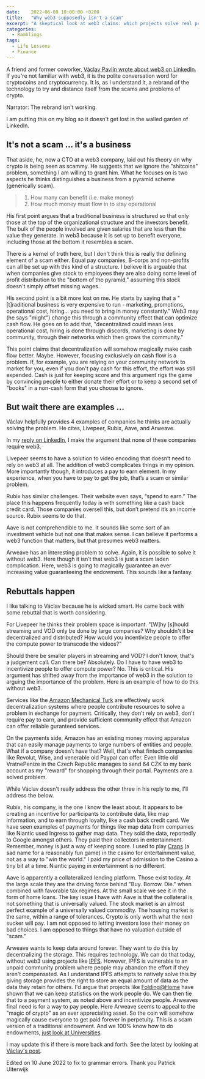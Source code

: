 ```yaml
---
date:    2022-06-08 10:00:00 +0200
title:   "Why web3 supposedly isn't a scam"
excerpt: "A skeptical look at web3 claims: which projects solve real problems and which are rebranded crypto scams."
categories:
  - Ramblings
tags:
  - Life Lessons
  - Finance
---
```


A friend and former coworker, [Václav Pavlín wrote about web3 on LinkedIn](https://www.linkedin.com/posts/vpavlin_web3-pyramid-ponzi-activity-6939829154573910016-d97I?utm_source=linkedin_share&utm_medium=member_desktop_web).  If you're not familiar with web3, it is the polite conversation word for cryptocoins and cryptocurrency.  It is, as I understand it, a rebrand of the technology to try and distance itself from the scams and problems of crypto.

Narrator: The rebrand isn't working.

I am putting this on my blog so it doesn't get lost in the walled garden of LinkedIn.

## It's not a scam ... it's a business

That aside, he, now a CTO at a web3 company, laid out his theory on why crypto is being seen as scammy.  He suggests that we ignore the "shitcoins" problem, something I am willing to grant him.  What he focuses on is two aspects he thinks distinguishes a business from a pyramid scheme (generically scam).

>1. How many can benefit (i.e. make money)  
>2. How much money must flow in to stay operational

His first point argues that a traditional business is structured so that only those at the top of the organizational structure and the investors benefit.  The bulk of the people involved are given salaries that are less than the value they generate.  In web3 because it is set up to benefit everyone, including those at the bottom it resembles a scam.

There is a kernel of truth here, but I don't think this is really the defining element of a scam either.  Equal pay companies, B-corps and non-profits can all be set up with this kind of a structure.  I believe it is arguable that when companies give stock to employees they are also doing some level of profit distribution to the "bottom of the pyramid," assuming this stock doesn't simply offset missing wages.

His second point is a bit more lost on me.  He starts by saying that a "\[t]raditional business is very expensive to run - marketing, promotions, operational cost, hiring... you need to bring in money constantly."  Web3 may (he says "might") change this through a community effect that can optimize cash flow.  He goes on to add that, "decentralized could mean less operational cost, hiring is done through discords, marketing is done by community, through their networks which then grows the community."

This point claims that decentralization will somehow magically make cash flow better.  Maybe.  However, focusing exclusively on cash flow is a problem.  If, for example, you are relying on your community network to market for you, even if you don't pay cash for this effort, the effort was still expended.  Cash is just for keeping score and this argument rigs the game by convincing people to either donate their effort or to keep a second set of "books" in a non-cash form that you choose to ignore.

## But wait there are examples ...

Václav helpfully provides 4 examples of companies he thinks are actually solving the problem.  He cites, Livepeer, Rubix, Aave, and Arweave.

In my [reply on LinkedIn](https://www.linkedin.com/feed/update/urn:li:activity:6939829154573910016?commentUrn=urn%3Ali%3Acomment%3A%28activity%3A6939829154573910016%2C6940009758473015296%29), I make the argument that none of these companies require web3.

Livepeer seems to have a solution to video encoding that doesn’t need to rely on web3 at all. The addition of web3 complicates things in my opinion. More importantly though, it introduces a pay to earn element. In my experience, when you have to pay to get the job, that’s a scam or similar problem.

Rubix has similar challenges. Their website even says, “spend to earn.” The place this happens frequently today is with something like a cash back credit card. Those companies oversell this, but don’t pretend it’s an income source. Rubix seems to do that.  

Aave is not comprehendible to me. It sounds like some sort of an investment vehicle but not one that makes sense. I can believe it performs a web3 function that matters, but that presumes web3 matters.

Arweave has an interesting problem to solve. Again, it is possible to solve it without web3. Here though it isn’t that web3 is just a scam laden complication. Here, web3 is going to magically guarantee an ever increasing value guaranteeing the endowment. This sounds like a fantasy.

## Rebuttals happen

I like talking to Václav because he is wicked smart.  He came back with some rebuttal that is worth considering.

For Livepeer he thinks their problem space is important.  "\[W]hy \[s]hould streaming and VOD only be done by large companies? Why shouldn't it be decentralized and distributed? How would you incentivize people to offer the compute power to transcode the videos?"

Should there be smaller players in streaming and VOD? I don't know, that's a judgement call.  Can there be? Absolutely.  Do I have to have web3 to incentivize people to offer compute power? No.  This is critical.  His argument has shifted away from the importance of web3 in the solution to arguing the importance of the problem.  Here is an example of how to do this without web3.

Services like the [Amazon Mechanical Turk](https://www.mturk.com) are effectively work decentralization systems where people contribute resources to solve a problem in exchange for payment.  Critically, they don't rely on web3, don't require pay to earn, and provide sufficient community effect that Amazon can offer reliable guranteed services.

On the payments side, Amazon has an existing money moving apparatus that can easily manage payments to large numbers of entities and people.  What if a company doesn't have that?  Well, that's what fintech companies like Revolut, Wise, and venerable old Paypal can offer.  Even little old VratnePenize in the Czech Republic manages to send 64 CZK to my bank account as my "reward" for shopping through their portal.  Payments are a solved problem.

While Václav doesn't really address the other three in his reply to me, I'll address the below.

Rubix, his company, is the one I know the least about.  It appears to be creating an incentive for participants to contribute data, like map information, and to earn through loyalty, like a cash back credit card.  We have seen examples of payments for things like map data from companies like Niantic used Ingress to gather map data.  They sold the data, reportedly to Google amongst others.  They paid their collectors in entertainment.  Remember, money is just a way of keeping score.  I used to play [Craps](https://en.wikipedia.org/wiki/Craps) (a sad name for a reasonably fun game) in the casino for entertainment value, not as a way to "win the world."  I paid my price of admission to the Casino a tiny bit at a time.  Niantic paying in entertainment is no different.

Aave is apparently a collateralized lending platform.  Those exist today.  At the large scale they are the driving force behind "Buy. Borrow. Die." when combined with favorable tax regimes.  At the small scale we see it in the form of home loans.  The key issue I have with Aave is that the collateral is not something that is universally valued.  The stock market is an almost perfect example of a universally valued commodity.  The housing market is the same, within a range of tolerances.  Crypto is only worth what the next sucker will pay.  I am not opposed to letting investors lose their money on bad choices.  I am opposed to things that have no valuation outside of "scam."

Arweave wants to keep data around forever.  They want to do this by decentralizing the storage.  This requires technology.  We can do that today, without web3 using projects like [IPFS](https://ipfs.io/). However, IPFS is vulnerable to an unpaid community problem where people may abandon the effort if they aren't compensated.  As I understand IPFS attempts to natively solve this by giving storage provides the right to store an equal amount of data as the data they retain for others.  I'd argue that projects like [Folding@Home](https://stats.foldingathome.org/team) have shown that we can keep statistics on the work people do.  We can then tie that to a payment system, as noted above and incentivize people.  Arweaves final need is for a way to pay people.  Here Arweave seems to appeal to the "magic of crypto" as an ever appreciating asset.  So the coin will somehow magically cause everyone to get paid forever in perpetuity.  This is a scam version of a traditional endowment.  And we 100% know how to do endowments, [just look at Universities](https://www.usnews.com/education/best-colleges/the-short-list-college/articles/10-universities-with-the-biggest-endowments).

I may update this if there is more back and forth.  See the latest by looking at [Václav's post](https://www.linkedin.com/posts/vpavlin_web3-pyramid-ponzi-activity-6939829154573910016-d97I?utm_source=linkedin_share&utm_medium=member_desktop_web).

Edited on 10 June 2022 to fix to grammar errors.  Thank you Patrick Uiterwijk
